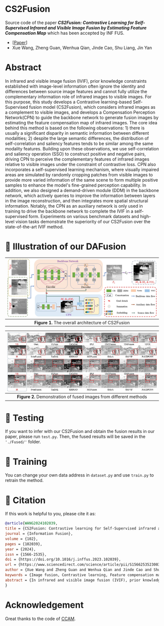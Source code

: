 # CS2Fusion
Source code of the paper ***CS2Fusion: Contrastive Learning for Self-Supervised Infrared and Visible Image Fusion by Estimating Feature Compensation Map*** which has been accepted by INF FUS.
- [[Paper](https://www.sciencedirect.com/science/article/pii/S156625352300355X)]
- Xue Wang, Zheng Guan, Wenhua Qian, Jinde Cao, Shu Liang, Jin Yan

# Abstract
In infrared and visible image fusion (IVIF), prior knowledge constraints established with image-level information often ignore the identity and differences between source image features and cannot fully utilize the complementary information role of infrared images to visible images. For this purpose, this study develops a Contrastive learning-based Self-Supervised fusion model (CS2Fusion), which considers infrared images as a complement to visible images, and develops a Compensation Perception Network(CPN) to guide the backbone network to generate fusion images by estimating the feature compensation map of infrared images. The core idea behind this method is based on the following observations: 1) there is usually a significant disparity in semantic information between different modalities; 2) despite the large semantic differences, the distribution of self-correlation and saliency features tends to be similar among the same modality features. Building upon these observations, we use self-correlation and saliency operation (SSO) to construct positive and negative pairs, driving CPN to perceive the complementary features of infrared images relative to visible images under the constraint of contrastive loss. CPN also incorporates a self-supervised learning mechanism, where visually impaired areas are simulated by randomly cropping patches from visible images to provide more varied information of the same scene to form multiple positive samples to enhance the model's fine-grained perception capability. In addition, we also designed a demand-driven module (DDM) in the backbone network, which actively queries to improve the information between layers in the image reconstruction, and then integrates more spatial structural information. Notably, the CPN as an auxiliary network is only used in training to drive the backbone network to complete the IVIF in a self-supervised form. Experiments on various benchmark datasets and high-level vision tasks demonstrate the superiority of our CS2Fusion over the state-of-the-art IVIF method.
# :triangular_flag_on_post: Illustration of our DAFusion

| ![The framework of DAFusion](Fig/Fig1.jpg) |
|:-------------------------------------------:|
| **Figure 1.** The overall architecture of CS2Fusion |

| ![The framework of DAFusion](Fig/Fig2.jpg) |
|:-------------------------------------------:|
| **Figure 2.**  Demonstration of fused images from different methods |

# :triangular_flag_on_post: Testing
If you want to infer with our CS2Fusion and obtain the fusion results in our paper, please run ```test.py```.
Then, the fused results will be saved in the ```'./Fused/'``` folder.

# :triangular_flag_on_post: Training
You can change your own data address in ```dataset.py``` and use ```train.py``` to retrain the method.

# :triangular_flag_on_post: Citation
If this work is helpful to you, please cite it as:
```bibtex
@article{WANG2024102039,
title = {CS2Fusion: Contrastive learning for Self-Supervised infrared and visible image fusion by estimating feature compensation map},
journal = {Information Fusion},
volume = {102},
pages = {102039},
year = {2024},
issn = {1566-2535},
doi = {https://doi.org/10.1016/j.inffus.2023.102039},
url = {https://www.sciencedirect.com/science/article/pii/S156625352300355X},
author = {Xue Wang and Zheng Guan and Wenhua Qian and Jinde Cao and Shu Liang and Jin Yan},
keywords = {Image fusion, Contrastive learning, Feature compensation map, Identity and divergence},
abstract = {In infrared and visible image fusion (IVIF), prior knowledge constraints established with image-level information often ignore the identity and differences between source image features and cannot fully utilize the complementary information role of infrared images to visible images. For this purpose, this study develops a Contrastive learning-based Self-Supervised fusion model (CS2Fusion), which considers infrared images as a complement to visible images, and develops a Compensation Perception Network (CPN) to guide the backbone network to generate fusion images by estimating the feature compensation map of infrared images. The core idea behind this method is based on the following observations: (1) there is usually a significant disparity in semantic information between different modalities; (2) despite the large semantic differences, the distribution of self-correlation and saliency features tends to be similar among the same modality features. Building upon these observations, we use self-correlation and saliency operation (SSO) to construct positive and negative pairs, driving CPN to perceive the complementary features of infrared images relative to visible images under the constraint of contrastive loss. CPN also incorporates a self-supervised learning mechanism, where visually impaired areas are simulated by randomly cropping patches from visible images to provide more varied information of the same scene to form multiple positive samples to enhance the model’s fine-grained perception capability. In addition, we also designed a demand-driven module (DDM) in the backbone network, which actively queries to improve the information between layers in the image reconstruction, and then integrates more spatial structural information. Notably, the CPN as an auxiliary network is only used in training to drive the backbone network to complete the IVIF in a self-supervised form. Experiments on various benchmark datasets and high-level vision tasks demonstrate the superiority of our CS2Fusion over the state-of-the-art IVIF method.}
}
```

# Acknowledgement
Great thanks to the code of [CCAM](https://github.com/CVI-SZU/CCAM).
